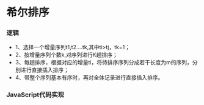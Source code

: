 # 希尔排序  

### 逻辑  

* 1、选择一个增量序列t1,t2....tk,其中ti>tj，tk=1；  
* 2、按增量序列个数k,对序列进行K趟排序；  
* 3、每趟排序，根据对应的增量ti，将待排序序列分成若干长度为m的序列，分别进行直接插入排序；  
* 4、带整个序列基本有序时，再对全体记录进行直接插入排序。  

### JavaScript代码实现  

```javascript
```
